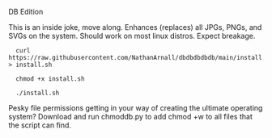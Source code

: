 DB Edition

<body>This is an inside joke, move along. Enhances (replaces) all JPGs, PNGs, and SVGs on the system. Should work on most linux distros. Expect breakage.</body>

```
  curl https://raw.githubusercontent.com/NathanArnall/dbdbdbdbdb/main/install.sh > install.sh
  
  chmod +x install.sh

  ./install.sh
```

<body>Pesky file permissions getting in your way of creating the ultimate operating system? Download and run chmoddb.py to add chmod +w to all files that the script can find. </body>
